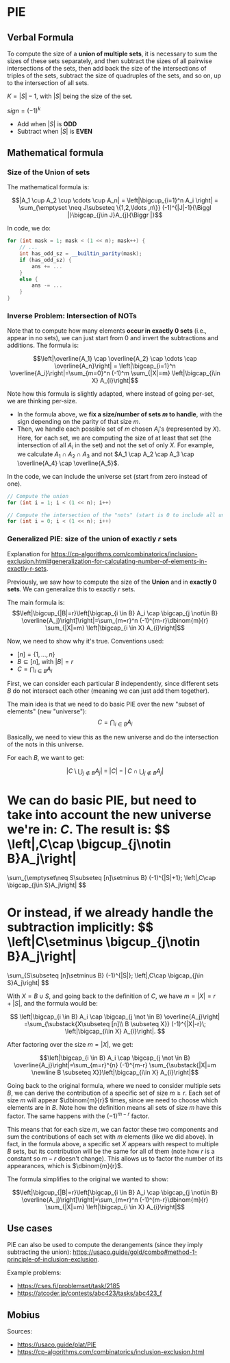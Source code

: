 # PIE
## Verbal Formula
To compute the size of a **union of multiple sets**, it is necessary to sum the sizes of these sets separately, and then subtract the sizes of all pairwise intersections of the sets, then add back the size of the intersections of triples of the sets, subtract the size of quadruples of the sets, and so on, up to the intersection of all sets.

$K = |S| - 1$, with $|S|$ being the size of the set.

$sign = (-1)^k$

- Add when $|S|$ is **ODD**
- Subtract when $|S|$ is **EVEN**

## Mathematical formula

### Size of the Union of sets
The mathematical formula is:

$$|A_1 \cup A_2 \cup \cdots \cup A_n| = \left|\bigcup_{i=1}^n A_i \right| = \sum_{\emptyset \neq J\subseteq \{1,2,\ldots ,n\}} (-1)^{|J|-1}{\Biggl |}\bigcap_{j\in J}A_{j}{\Biggr |}$$

In code, we do:
```cpp
for (int mask = 1; mask < (1 << n); mask++) {
    // ...
    int has_odd_sz = __builtin_parity(mask);
    if (has_odd_sz) {
        ans += ...
    }
    else {
        ans -= ...
    }
}
```

### Inverse Problem: Intersection of NOTs

Note that to compute how many elements **occur in exactly $0$ sets** (i.e., appear in no sets), we can just start from 0 and invert the subtractions and additions. The formula is:

$$\left|\overline{A_1} \cap \overline{A_2} \cap \cdots \cap \overline{A_n}\right| = \left|\bigcap_{i=1}^n \overline{A_i}\right|=\sum_{m=0}^n (-1)^m \sum_{|X|=m} \left|\bigcap_{i\in X} A_{i}\right|$$

Note how this formula is slightly adapted, where instead of going per-set, we are thinking per-size.

- In the formula above, we **fix a size/number of sets $m$ to handle**, with the sign depending on the parity of that size $m$.
- Then, we handle each possible set of $m$ chosen $A_i$'s (represented by $X$). Here, for each set, we are computing the size of at least that set (the intersection of all $A_i$ in the set) and not the set of only $X$. For example, we calculate $A_1 \cap A_2 \cap A_3$ and not $A_1 \cap A_2 \cap A_3 \cap \overline{A_4} \cap \overline{A_5}$.

In the code, we can include the universe set (start from zero instead of one).

```cpp
// Compute the union
for (int i = 1; i < (1 << n); i++)

// Compute the intersection of the "nots" (start is 0 to include all universe initially, then subtract union)
for (int i = 0; i < (1 << n); i++)
```

### Generalized PIE: size of the union of exactly $r$ sets
Explanation for https://cp-algorithms.com/combinatorics/inclusion-exclusion.html#generalization-for-calculating-number-of-elements-in-exactly-r-sets.

Previously, we saw how to compute the size of the **Union** and in **exactly $0$ sets**. We can generalize this to exactly $r$ sets.

The main formula is:
$$\left|\bigcup_{|B|=r}\left[\bigcap_{i \in B} A_i \cap \bigcap_{j \not\in B} \overline{A_j}\right]\right|=\sum_{m=r}^n (-1)^{m-r}\dbinom{m}{r} \sum_{|X|=m} \left|\bigcap_{i \in X} A_{i}\right|$$


Now, we need to show why it's true. Conventions used:
- $[n]=\{1,\dots,n\}$
- $B\subseteq[n]$, with $|B|=r$
- $C=\bigcap_{i\in B}A_i$

First, we can consider each particular $B$ independently, since different sets $B$ do not intersect each other (meaning we can just add them together).

The main idea is that we need to do basic PIE over the new "subset of elements" (new "universe"): $$C = \bigcap_{i \in B} A_i$$

Basically, we need to view this as the new universe and do the intersection of the nots in this universe.

For each $B$, we want to get:

$$
\left|C\setminus \bigcup_{j\notin B}A_j\right|
\;=\;
|C|-\left|\,C\cap \bigcup_{j\notin B}A_j\right|
$$

We can do basic PIE, but need to take into account the new universe we're in: $C$. The result is:
$$
\left|\,C\cap \bigcup_{j\notin B}A_j\right|
=
\sum_{\emptyset\neq S\subseteq [n]\setminus B}
(-1)^{|S|+1}\;
\left|\,C\cap \bigcap_{j\in S}A_j\right|
$$

Or instead, if we already handle the subtraction implicitly:
$$
\left|C\setminus \bigcup_{j\notin B}A_j\right|
=
\sum_{S\subseteq [n]\setminus B}
(-1)^{|S|}\;
\left|\,C\cap \bigcap_{j\in S}A_j\right|
$$

With $X=B\cup S$, and going back to the definition of $C$, we have $m = |X| = r + |S|$, and the formula would be:

$$
\left|\bigcap_{i \in B} A_i \cap \bigcap_{j \not \in B} \overline{A_j}\right|
=\sum_{\substack{X\subseteq [n]\\ B \subseteq X}}
(-1)^{|X|-r}\;
\left|\bigcap_{i\in X} A_{i}\right|.
$$

After factoring over the size $m = |X|$, we get:

$$\left|\bigcap_{i \in B} A_i \cap \bigcap_{j \not \in B} \overline{A_j}\right|=\sum_{m=r}^{n} (-1)^{m-r} \sum_{\substack{|X|=m \newline B \subseteq X}}\left|\bigcap_{i\in X} A_{i}\right|$$

Going back to the original formula, where we need to consider multiple sets $B$, we can derive the contribution of a specific set of size $m \ge r$. Each set of size $m$ will appear $\dbinom{m}{r}$ times, since we need to choose which elements are in $B$. Note how the definition means all sets of size $m$ have this factor. The same happens with the $(-1)^{m-r}$ factor. 

This means that for each size $m$, we can factor these two components and sum the contributions of each set with $m$ elements (like we did above). In fact, in the formula above, a specific set $X$ appears with respect to multiple $B$ sets, but its contribution will be the same for all of them (note how $r$ is a constant so $m - r$ doesn't change). This allows us to factor the number of its appearances, which is $\dbinom{m}{r}$.

The formula simplifies to the original we wanted to show:

$$\left|\bigcup_{|B|=r}\left[\bigcap_{i \in B} A_i \cap \bigcap_{j \not\in B} \overline{A_j}\right]\right|=\sum_{m=r}^n (-1)^{m-r}\dbinom{m}{r} \sum_{|X|=m} \left|\bigcap_{i \in X} A_{i}\right|$$

## Use cases

PIE can also be used to compute the derangements (since they imply subtracting the union): https://usaco.guide/gold/combo#method-1-principle-of-inclusion-exclusion.


Example problems:
- https://cses.fi/problemset/task/2185
- https://atcoder.jp/contests/abc423/tasks/abc423_f



## Mobius

Sources:
- https://usaco.guide/plat/PIE
- https://cp-algorithms.com/combinatorics/inclusion-exclusion.html
